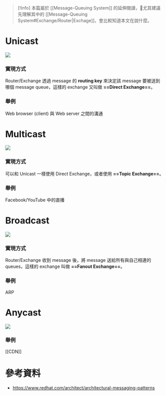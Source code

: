 >[!Info]
>本篇屬於 [[Message-Queuing System]] 的延伸閱讀，尤其建議先理解其中的 [[Message-Queuing System#Exchange/Router|Exchage]]，會比較知道本文在說什麼。

# Unicast

![](<https://raw.githubusercontent.com/Jamison-Chen/KM-software/master/img/Unicast.png>)

### 實現方式

Router/Exchange 透過 message 的 **routing key** 來決定該 message 要被送到哪個 message queue，這樣的 exchange 又叫做 **==Direct Exchange==**。

### 舉例

Web browser (client) 與 Web server 之間的溝通

# Multicast

![](<https://raw.githubusercontent.com/Jamison-Chen/KM-software/master/img/multicast.png>)

### 實現方式

可以和 Unicast 一樣使用 Direct Exchange，或者使用 **==Topic Exchange==**。

### 舉例

Facebook/YouTube 中的直播

# Broadcast

![](<https://raw.githubusercontent.com/Jamison-Chen/KM-software/master/img/broadcast.png>)

### 實現方式

Router/Exchange 收到 message 後，將 message 送給所有與自己相連的 queues，這樣的 exchange 叫做 **==Fanout Exchange==**。

### 舉例

ARP

# Anycast

![](<https://raw.githubusercontent.com/Jamison-Chen/KM-software/master/img/anycast.png>)

### 舉例

[[CDN]]

# 參考資料

- <https://www.redhat.com/architect/architectural-messaging-patterns>